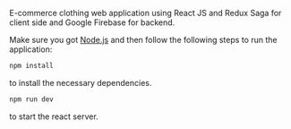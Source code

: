 E-commerce clothing web application using React JS and Redux Saga for client side and  Google Firebase for backend.

Make sure you got [Node.js](https://nodejs.org/en/) and then follow the following steps to run the application:

```bash
npm install
```

to install the necessary dependencies.

```bash
npm run dev
```
to start the react server.